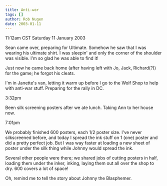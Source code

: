 ```yaml
---
title: Anti-war
tags: []
author: Rob Nugen
date: 2003-01-11
---
```


<p class=date>11:12am CST Saturday 11 January 2003</p>

<p>Sean came over, preparing for Ultimate.  Somehow he saw that I was
wearing his ultimate shirt.  I was sleepin' and only the corner of the
shoulder was visible.  I'm so glad he was able to find it!</p>

<p>Just now he came back home (after having left with Jo, Jack,
Richard(?)) for the game; he forgot his cleats.</p>

<p>I'm in Janette's van, letting it warm up before I go to the Wolf
Shop to help with anti-war stuff.  Preparing for the rally in DC.</p>

<p class=date>3:32pm</p>

<p>Been silk screening posters after we ate lunch.  Taking Ann to her
house now.</p>

<p class=date>7:01pm</p>

<p>We probably finished 600 posters, each 1/2 poster size.  I've never
silkscreened before, and today I spread the ink stuff on 1 (one)
poster and did a pretty perfect job.  But I was way faster at loading
a new sheet of poster under the silk thing while Johnny would spread
the ink.</p>

<p>Several other people were there; we shared jobs of cutting posters
in half, loading them under the inker, inking, laying them out all
over the shop to dry.  600 covers a lot of space!</p>

<p>Oh, remind me to tell the story about Johnny the Blasphemer.</p>
